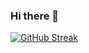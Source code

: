 ### Hi there 👋
[![GitHub Streak](https://github-readme-streak-stats.herokuapp.com?user=olaoyesalem&theme=gruvbox&hide_border=true&border_radius=6.2&fire=DD2727)](https://git.io/streak-stats)
<!--
**olaoyesalem/olaoyesalem** is a ✨ _special_ ✨ repository because its `README.md` (this file) appears on your GitHub profile.

Here are some ideas to get you started:

- 🔭 I’m currently working on ...
- 🌱 I’m currently learning ...
- 👯 I’m looking to collaborate on ...
- 🤔 I’m looking for help with ...
- 💬 Ask me about ...
- 📫 How to reach me: ...
- 😄 Pronouns: ...
- ⚡ Fun fact: ...
-->
